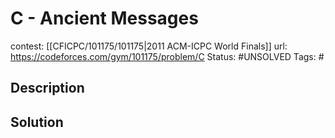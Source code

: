 # C - Ancient Messages

contest: [[CFICPC/101175/101175|2011 ACM-ICPC World Finals]]
url: https://codeforces.com/gym/101175/problem/C
Status: #UNSOLVED
Tags: #

## Description

## Solution

